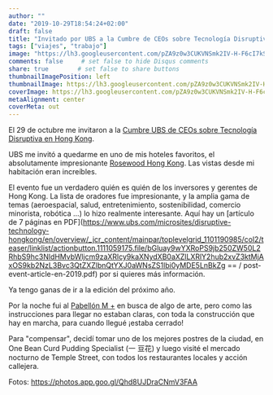 ```yaml
---
author: ""
date: "2019-10-29T18:54:24+02:00"
draft: false
title: "Invitado por UBS a la Cumbre de CEOs sobre Tecnología Disruptiva en Hong Kong"
tags: ["viajes", "trabajo"]
image: "https://lh3.googleusercontent.com/pZA9z0w3CUKVNSmk2IV-H-F6cI7kSI43viOTMwGG9hyQ06TPjiV8H55TJeBtueagzu3b6Pjv5gid1ZxfYrdbTdcrQIZFm9mmVew6-lLtTTGjUyqcbE4wyuyxAujHLTEodd5zu2m-rec=w1920-h1080"
comments: false     # set false to hide Disqus comments
share: true        # set false to share buttons
thumbnailImagePosition: left
thumbnailImage: https://lh3.googleusercontent.com/pZA9z0w3CUKVNSmk2IV-H-F6cI7kSI43viOTMwGG9hyQ06TPjiV8H55TJeBtueagzu3b6Pjv5gid1ZxfYrdbTdcrQIZFm9mmVew6-lLtTTGjUyqcbE4wyuyxAujHLTEodd5zu2m-rec=w1920-h1080
coverImage: https://lh3.googleusercontent.com/pZA9z0w3CUKVNSmk2IV-H-F6cI7kSI43viOTMwGG9hyQ06TPjiV8H55TJeBtueagzu3b6Pjv5gid1ZxfYrdbTdcrQIZFm9mmVew6-lLtTTGjUyqcbE4wyuyxAujHLTEodd5zu2m-rec=w1920-h1080
metaAlignment: center
coverMeta: out
---
```


El 29 de octubre me invitaron a la [Cumbre UBS de CEOs sobre Tecnología Disruptiva en Hong Kong](https://www.ubs.com/microsites/disruptive-technology-hongkong/en/overview.html).

<!--more-->

UBS me invitó a quedarme en uno de mis hoteles favoritos, el absolutamente impresionante [Rosewood Hong Kong](https://www.rosewoodhotels.com/en/hong-kong). Las vistas desde mi habitación eran increíbles.

El evento fue un verdadero quién es quién de los inversores y gerentes de Hong Kong. La lista de oradores fue impresionante, y la amplia gama de temas (aeroespacial, salud, entretenimiento, sostenibilidad, comercio minorista, robótica ...) lo hizo realmente interesante. Aquí hay un [artículo de 7 páginas en PDF](https://www.ubs.com/microsites/disruptive-technology-hongkong/en/overview/_jcr_content/mainpar/toplevelgrid_1101190985/col2/teaser/linklist/actionbutton.1111059175.file/bGluay9wYXRoPS9jb250ZW50L2RhbS9hc3NldHMvbWljcm9zaXRlcy9kaXNydXB0aXZlLXRlY2hub2xvZ3ktMjAxOS9kb2NzL3Bvc3QtZXZlbnQtYXJ0aWNsZS1lbi0yMDE5LnBkZg == / post-event-article-en-2019.pdf) por si quieres más información.

Ya tengo ganas de ir a la edición del próximo año.

Por la noche fui al [Pabellón M +](https://www.westkowloon.hk/en/mplus) en busca de algo de arte, pero como las instrucciones para llegar no estaban claras, con toda la construcción que hay en marcha, para cuando llegué ¡estaba cerrado!

Para "compensar", decidí tomar uno de los mejores postres de la ciudad, en One Bean Curd Pudding Specialist (一 豆花) y luego visité el mercado nocturno de Temple Street, con todos los restaurantes locales y acción callejera.

Fotos: https://photos.app.goo.gl/Qhd8UJDraCNmV3FAA
<script src="https://cdn.jsdelivr.net/npm/publicalbum@latest/embed-ui.min.js" async></script>
<div class="pa-gallery-player-widget" style="width:100%; height:480px; display:none;"
  data-link="https://photos.app.goo.gl/uT9DdrqGqbDDq4o29"
  data-title="92 new photos by Jorge Cortell">
  <object data="https://lh3.googleusercontent.com/0uu8zH-LuX0Dt5M_XAWzW-I45gGl8xFsOsvLY3ZT4BHwKbyGXcoPoKJgnvnrf6JREQmSKhZjmU8ArNaKl8ruzZa82fM5f3mJvDzCxsPywEFL6--ccMalnB_YX9vbrZIUcqjzOLs3jHo=w1920-h1080"></object>
  <object data="https://lh3.googleusercontent.com/fAUGorTxFnDY5UZw0LcWldplZrlaoC104yIZb3pw2vTjOZ-iSq7Y9wz9KzQ6FfGnT9COcOcGSgzp7ys3GlC5ISw22N2gSDqtgwrDb2EnSqQG89dKz7yEPhasKdSDZfoWKgRMEQlnnWI=w1920-h1080"></object>
  <object data="https://lh3.googleusercontent.com/H4MBREURRylspIUL1klkaSWvZEKgaMHfxJqRo9RKDKHbk_YcPRe_Zuk5PP5hUpzu-OpI7j39Fb1ORzaZlibbjV53UTO3ZBwvYbiXsRFCsyEivgkYQl-IncWEWf-C5VYcjDPnLPxADSo=w1920-h1080"></object>
  <object data="https://lh3.googleusercontent.com/KcX6O81LrdqAAHA_bA-1JZUW892Wn39_vvUSpWxgGn5Ib3sMXRg5t3esnv-k-o3MykZiPaKK5jeR0YiW_xo1UiE9m1iHMcBhKyz36I3g-ZVtFwSOJEiobBToQk677RhPKxVm-vrJDNQ=w1920-h1080"></object>
  <object data="https://lh3.googleusercontent.com/hDLwNz9WpLFyMZxJ3BnZeJElTKQbzjCse_48GH-X3VGFIBpxadUuEpGCg4xlXq7tEtEfiY4j7SYS0vN6a3ooNvlM6bkI9oX96Hc3ud03Gxw_Al9QxQObNtrp7OwJ4SO5qtT8E48xHiQ=w1920-h1080"></object>
  <object data="https://lh3.googleusercontent.com/z21YinL0C3frj6MFwlF70zDwyXfItRTINYXlHMeOpeXdHF0gWcT8JiHGABG3AT87kGQ6mJpkNCIZ6Mu-xmrmE7uz_2mS1AVsKd3qJF3BcbrvfNEU3bTaBjGlpsnDk4-0_8LRECAiEhE=w1920-h1080"></object>
  <object data="https://lh3.googleusercontent.com/dk3tHxFOL1k7My_6QWaNUFwv5gvpNBpNhytZ57Cgu3p4mX7pwhFsj8_8eOV8Yts_EyUkKPRpzQ4pAmgTNIU9D-JNYt2wjXj74iqTr6FQvQj_yCqBM4m7-kXfeyijwP75uNeMUMDeVTY=w1920-h1080"></object>
  <object data="https://lh3.googleusercontent.com/2ppi4_PucrcJliVOI1jozkaMCyDu8o1XbIRL9JS4QhJaGd2Zca3iYkZv7PF41QCxZbWxRONI81MyTDhbZoRYcdivZzSRK7Bz5qSWtZVQ9UxXZjz0k4HFyahmdBsIp_m_rD6QX9Bh-cY=w1920-h1080"></object>
  <object data="https://lh3.googleusercontent.com/4T-DHQ1lORwlQ-Ew9nTFwyJYEfh-yzh7ZAKxfon18dCiA0Bocadh4yCUCwYyVCQ_cKArpYGP3l0BQe5T9Piq9Kc5ZX5FZOYk-L5Q00Vlm2ij0x4pOQ6Xq4VIa2-nR7MK8Zzrj2fzVuM=w1920-h1080"></object>
  <object data="https://lh3.googleusercontent.com/fcsndvVJOzpqVX4GmF1IfrVO0qFF7JWN0xHVtp_5d-FfJMsgg6V-ibuy4qzue0qN2DqD5GLgMd_vo4LYE7_v1RGgRH7zbN9r2B5c9fLcB-bVLDCIZBjxb51ikVhwbWhdCzcB41sPVPg=w1920-h1080"></object>
  <object data="https://lh3.googleusercontent.com/pbg9-2l71dNcmkC4CWV38s3hDZZ_iZP6fcIARy3HLTdWdTdFp4xG62ffBRxYAuq--shhiR1z8iEW8HNE1VHRvYIoKkVv80UNSpGVVPdz9PrkQ74XDF8O7K1LL0bzUdT5fHIKG_B1IUo=w1920-h1080"></object>
  <object data="https://lh3.googleusercontent.com/ojBPIP0tuJ358wbywFTcpRMyvF-jL7TS3YJ7a1cyqZvXq1nXR07WHdCUVOMTZ7BwBzJUazFTKDFGOgNJk7sIH7SESsCt98Ed_jUYnxt7_WbM4JzbesC8PZD3K4lBbYxy4cX436CrMHY=w1920-h1080"></object>
  <object data="https://lh3.googleusercontent.com/j2bd49uuOn5rThd8ZoxzYYhYIb4j4tYOJ86G2VuN873Eb5ts_cdzjy3Bh8XtaSwAjS42asEmP8WS2gSOlJUOlHI14ysJq0RrgDToZTwgt_682RIEFsELmiROYw4cDDVfQC8l8K5Lwho=w1920-h1080"></object>
  <object data="https://lh3.googleusercontent.com/-mLYjDT7r1MJ38RrA4ksDcgik40Ona82vge_6tkz09m22yZEFT2_cPdqqICneYdTRqcKuz8aOephjMn_PczLLHCMk1tV3zFhKZ5bOsTjBUKAXWdTPLqnJgQ6uihAThXyxwM65wOeb-8=w1920-h1080"></object>
  <object data="https://lh3.googleusercontent.com/-4qwGa0jpYlsBd19jEeS62LmYWF0_TMbpszPx9SsBIBcmz42ogSX9zbDuEQ-a4p5kF1XDU0bygLQrvXZEdzYLAUMBN58pNAx9mGygKGz33lZXKUuTrXj1OQoM0e6BgdBfgBo_mcSRR0=w1920-h1080"></object>
  <object data="https://lh3.googleusercontent.com/rAlGzgmp4Au-esl4y80Ge3nxaDIwuBZu8hMB8RAiCJ1ZfFcYTsg6IAMDVSLdMoQBNfskdvILlH0ZpvwYd9lAekfHnUNDoS4kBriwqpRWpROSzMjE1CuyfhiRKWm6FtKv3afujnBpeYM=w1920-h1080"></object>
  <object data="https://lh3.googleusercontent.com/kxYFgmokvODjifdYg1EMC-mHcsT6IjAKqgVkHU10vP2wxGAH01yB4oFUuPUTzMeWa08GMZJb0BJp2niVgwWj3yBFbnfrqnELMWBBiQkoMDVIBoUZ_byb1JUNyFfroRMLDUzXpw7R2lc=w1920-h1080"></object>
  <object data="https://lh3.googleusercontent.com/HTVptxQgWJ7uspluKtmI9Sc04rPrcA4qQoLSZOsIojErflVfr2zAGfbbK1nLVosTANT1zwqHfGvhn2JDQ9_FOVlIU0sPQJzf-qQvxQMnQzE02AHG57JdfTFyunuYR2gWvQldZ8e-nQI=w1920-h1080"></object>
  <object data="https://lh3.googleusercontent.com/TJljrXFOCKlBaiuNwyRNxS5qCwI_CMX0dP-0NvVetOoxgc056LW_Ol0KOV94hDwuw031VCJkNUJwVnqhDYIc3N4wTOdHIFiP4IyhFP_8hYxBHj3vmUGc4_RrKuvCs0vBCrzRBl3VdcU=w1920-h1080"></object>
  <object data="https://lh3.googleusercontent.com/fSZGwTp20GCH8q1QwEE9KFNtZDq-Qrmhdl089M6390oCtPqRDd408iY8eNdqJolgMW5KYN8q-vnfLvWa3biR0TeRN1BY6M6R28ml33vSGofYBy-w-vcSxYnOO0YCq9xVMoaMTfqM6Ts=w1920-h1080"></object>
  <object data="https://lh3.googleusercontent.com/KP-u0fAurJ2HL451r72dsGx1RT4PgPvvz7x1loNg2gYEm5qpivYOxDSOSe9OO9VWgNyJpaf4RyBaYHJeQoakE2910SCCib-VQ5Lq9jTtZaKoNcZHFqxUpyOTcF0RBhZC6L1BwJEg87U=w1920-h1080"></object>
  <object data="https://lh3.googleusercontent.com/2GwPX8BUfWFE992Uc_Ipotw0tduyxjHLjQwbj7iLwaG22L6lkNFUHPCZO5NLwXbB5nlvgEQj7Nc7t3Say22N_7DuI1nIFtWqSxMz_995cBOwkahHmZI7irkkFssRgQx81PyBVNLIgGU=w1920-h1080"></object>
  <object data="https://lh3.googleusercontent.com/uT_KlnLijo0Fbwg3tN0r9RvJMIZmP4KZ4n1cqNKbA1QH9AQeYq9-PS0u7QRub_H7ZGQt_aBO0t484qWLRy_dvR3zNYuiG8PM2UFeVUxTdVtmdt2430XYVsqibXGlljC_JJ3VBhHW9IQ=w1920-h1080"></object>
  <object data="https://lh3.googleusercontent.com/7KvJadxSBRxPiTgZ6C0vOl0ohiHtU2ceBJc_3md6-8x6mQwMACYklXaQdYQavHgsvMAB0MOaMTqPoi2wjE9X48j_GEjmceHX9OeCeLDneqp_heSQaobQJ8XhhTxhlO6jIbAEKPFb-Xk=w1920-h1080"></object>
  <object data="https://lh3.googleusercontent.com/H-t0tv9K24GJxvlsQDcmxcX5wevgfNHqbZsATbzw3T9kjZJapYykTt_4YLTdStH7IgymcHgOEBFm6IahHDtCvBtN6HNfDsqMkZynucHEVigbiqLsWLVM9qPgy5gRlSEA7B7sIqOaW74=w1920-h1080"></object>
  <object data="https://lh3.googleusercontent.com/wNtve-m4xouRoA_RWqXENx_QBRAoY774Bp1CieUfHA-MbVAeGQ3stBPodHOUJrH3K0zI34bRiA1dxXlscEt7PWlWClmM3bMrKg5gcDyHEIXngceW2QjJj52xCVdx0NBj_q7WXX9MJCU=w1920-h1080"></object>
  <object data="https://lh3.googleusercontent.com/zQHrjjoDerOKWG1QINtUbAVtZmWS5WUFX8Ps7Kf09_6PKnAlSIh8X0m7aoBpnYAm50oy_1u5ImV5YDygOzyQkyDNPk_XgaVAkopoO10NudwEaBH9mMobA7b8Ou05G4A8YwHFT0dia3A=w1920-h1080"></object>
  <object data="https://lh3.googleusercontent.com/7FOmQfnLyyo9oZ7IEO5Ux0AYRUvznresieNqLK_X8fLTzX5Xt3YGqa9PuXf2OuxE9mf3AjbVS602_UiNcY-BxqQvXC37K1QQkFr3ddekhkUQe6pCO6xI4m0RynDGazf85priP_n9QEA=w1920-h1080"></object>
  <object data="https://lh3.googleusercontent.com/fZ44FMw2tUZddBYzlam2s8rIoCDkHqpkMg1Foz9KkRJ5B9jv27DswKxMRLv3DlpYguYFGbPiDXNPI0qLTwBzWj2FvySDAPixXR439zzc3ddmcIUZuxj8Hqvg5LJQP1ZhqKZ2SZATs7I=w1920-h1080"></object>
  <object data="https://lh3.googleusercontent.com/EG9WD4RyTSX3u0oX9szLpu0MjfcHQYo73o_7H0plyPwL2Jx5leVRYE9I0GkEfd3mzjD_jgUFW-vl2vtFwlfGCLbJZ-ynXgk3YC7E-Mev7oB3rKVIy75pkW0cgqsTJ_OikMRKqSH0sGE=w1920-h1080"></object>
  <object data="https://lh3.googleusercontent.com/B4ySu5GCf92gXQDKlidKoEd0Eh1yM190GjpyoIDwDtOAmays3xQtC4oPiyantbC6IzsjrZBeIqrIjDp7Ei3JK8KFlel_5pZlmsfAIOUrcUhplvrEkg-yZVN4mc8nDuWDXFuZbW4RO0E=w1920-h1080"></object>
  <object data="https://lh3.googleusercontent.com/_daKwLNmFAWmJARtXxpsxZZ9Ix3F7nfodDwE_obCRK_io4wA0TYaQYSrN_Rlyb2dqolk6ZiVs85RvtZ8R96CwkbDmAbgmjjgkw44d6n84ThQsWwoLHfGVqyCyrSVtMAKOtUDGrUJiGI=w1920-h1080"></object>
  <object data="https://lh3.googleusercontent.com/_2YB9y-E-1c3ceHVZ4a0n6r9sCPxNq1LG9IT2DnzzEAM6TEeFkhdvuLs6XUdDM3abUL9Rmhfem-z6DWf-9K1i4MLoQOt3Gs8ojvHhRmDxvpHOAZZFxeTT5N9mvteazhAYnKzzpLK-7M=w1920-h1080"></object>
  <object data="https://lh3.googleusercontent.com/9bMKftyS2b7LW64foh2dPvVmeDKcPQnU-LHHclGSffNyXzSSzMsNyCv9g_c9nxYcBSBnELxPHw1GEUhLM42GGI3g8CTtyD-oXho6UmEh_LayKPkzfyD9apJCto6QXb_rDApmEeUo_20=w1920-h1080"></object>
  <object data="https://lh3.googleusercontent.com/0Qb6DXnjkJaUm4Kctj1J584eEvdUl-gFixRvtqkBeAN5WBcezMsBqnlsmPs8SoYaarAZdf5E-Vt1CAN6WWjHYsXje_dZSINhAANLGeaZi5lRN_d2mBkHSHnoeD300uKnfw3pugvJ9lY=w1920-h1080"></object>
  <object data="https://lh3.googleusercontent.com/UycdDPARDoN-9Z-Nbi1j3poR1Zr00_BnqUMHFa3cWaN0zQ0X3-qW6UqSgcn-DzaDBbSpF2dXRhe5MfYO3h7JWwUrqP05je6hcbHTw317QUPbrwwOPS041K_vPeF7QzB7Gecr64bJn2Q=w1920-h1080"></object>
  <object data="https://lh3.googleusercontent.com/R2_QTMYI0CNurFU2BMgbD0e0pY4ZN5SnGlYrBqcJLILRrU05OfzdgWLG7f7-vndapkCRA2ynQRFWsJOd05TSNS1w7XBmM5gUXK0LSoxnIRhLSIkajT_vxQ0l3dcI59JGN4LphmYIUwk=w1920-h1080"></object>
  <object data="https://lh3.googleusercontent.com/99fSZsKUn_OPjkH8rQNs5GuKqWSgxcbz5nIpwelWc6vrwh-vPNhikpShOwQlhnQIjTPabEwrJfOtySjtwtOpDt4FtGZfDyBCIijNd6ceJdUFXBcQ2osqxxBqppOwO2dXIcbn8LqQ3V0=w1920-h1080"></object>
  <object data="https://lh3.googleusercontent.com/D2iDkzFH1AjAi9FTK7GwkpHkbzi7MGNGSNHNJrasB1DeiYO2dKaw6RCozXA7cP6fWW8_62RGpdgx12kyeT30B71gACAv7EwwhmBfW9QU2d4X-QmTwcQ82_N_AxKZpSq80gSqJvxVMNU=w1920-h1080"></object>
  <object data="https://lh3.googleusercontent.com/Q7qB2o5M185dzfU3Ze2Jr-SC8z0pi9ws-ccdxiGdn5mbEQ2Zntso3dnp9614CXXWn7jvHI7ZWjoFgT-4LUjTkDxzl9uzezdBgxBFnHWrO88gHrEIRU9i0IwamMd1YxFnOwrqNODAu_0=w1920-h1080"></object>
  <object data="https://lh3.googleusercontent.com/y-0D-cMtLKEJCW3OGyJddN9TDYtmfwdyC8fnT7XUv_3TbL_oq18-ud5PpaDG3Fhrp9qdNRYGpKUPGWdVXZYcZGc1KCAHtDU3J6cjmUOan7OA5EehlNOoIDubjkxeuaDsP22N-L7IlgY=w1920-h1080"></object>
  <object data="https://lh3.googleusercontent.com/ie71A8-4SWJf48N2uYikeNQRMqVicwBNAnRQ3Bx3WNUtj_rjUBZogeKtPnPkcvyzNDZGj9wsp4ZdQwE6dvuM1mShkXzvtcSeIzMkuSanOr9-zGUD0U32ru1nOmpQYkgphX1f4W5TSu8=w1920-h1080"></object>
  <object data="https://lh3.googleusercontent.com/cIJZuyzZ6Z_RPjJRkxvEUObReC1qMvuguaZSOTxbectH9snjijR6vxLI86_PUmN0KMjhHSk_ntuT1r4qImCUoe2mmWfonRYcniBitcLKdbGeHC0ubtCZwWYcFDTcRab9PfgKFOj4KN4=w1920-h1080"></object>
  <object data="https://lh3.googleusercontent.com/NONylfO7AvwIwVpfVcISvj-SlrkNQgXzn50X53Cb-HZqxEAM3rpaT_hHzLHKReWPi9srMEKnMh3ibJXTHKS3nj8UPlKD5wMxuXp7Y9Qxig66xO7ML6oUCL2r8HV3TBkJEJWpXMIg6nA=w1920-h1080"></object>
  <object data="https://lh3.googleusercontent.com/Fb2CsWEnpwGgYRzcbVoQgiH4aLTWV2EQzxPUZLkiB3W5VRnYEXg3q-QgOg45dnNnIe8d-1l1jdVFwD3SR-HHCXxFxvgB4awrHM6ehVW4yVp0PZPpkkzUUwWK4II0cuFmqefJ3rAP7ro=w1920-h1080"></object>
  <object data="https://lh3.googleusercontent.com/-enf_PLbFY6EWfE_Bqqe9af_zYJS1i4uCiemvzmCXLGcF_mK8MjcmeNq-y4SjUYYQ1XqeuTCShg2EFm5NZtUJVVnWxcPv2FTOTQ5iXv0anKspuKp00pPvKgH5Ccxgusj00PuV3ZRm5A=w1920-h1080"></object>
  <object data="https://lh3.googleusercontent.com/h9OpSdSIOJWI2qEfd9O50QorjkhDhJiqT3RNticmF1g3rcvWJAAN7DCiJKs7dbRkmvOWAVH3h45Cck80wdu1O1izrw0QAWhEZZ_46_Q4ezCWjcN7v15GBY7REviIj0-_x6lt0rIi3Fs=w1920-h1080"></object>
  <object data="https://lh3.googleusercontent.com/Y9RRPZk6_px70NsW7cp9mgD-1WHQHrKopvUn5yDW7aMR5CcmEAfqOMOd4BCIw977MEtEPDN_SVHMa2g6LW-aKBdjtcp6wgqPjxmEkwCm-kXZrg9v8TmS7q7R1GDr2T9M20MeQudbsnU=w1920-h1080"></object>
  <object data="https://lh3.googleusercontent.com/v-ZU5pp-jxB8PfOFvP-M1VkKtyU08JipO8F2AO6XbJt5e0eimSDfDsn0UqksmnDynfe8kk7hsI1ybhxNyqRH3bCdNjMZFjLyJs4PAKM5yhZrVejDkrLsjs4SBXQdX_z9oexjK-NJbAo=w1920-h1080"></object>
  <object data="https://lh3.googleusercontent.com/h4ynqo4vcmtz9HlGnPRfjRVPh8ERe8KoxP3yEN5B6b9bXtmW2TwNtasyGGVj4rO0SGxPKzvgn0z8bwK5KuF8OmpXuucG_5IPC8IU7erTfo5PB09ijFpSgLpkX_aGgMotZ811AMXcM0k=w1920-h1080"></object>
  <object data="https://lh3.googleusercontent.com/f-0XmUHhEw4fo09WZOI_rOsivL7tX1BOLyqJPpHaGYM-69wyrMgH5GiMQ9oBB7xufC1J0FJ7NqkLYgcM86awZiJJxk6lF-wNqS4iArbmvUgZcpnUnXaoI04dxKG1gR6u7e6Ui-N1amU=w1920-h1080"></object>
  <object data="https://lh3.googleusercontent.com/EFcMFAasIjQpyt1BoFGvJZHyg-BUp-Q6nKaQEKMGP5PT0rioq_y8v7trw6rj4_qP9I-JEaUKdSqFvI57q1Xh8-IH4CJyX29OsU7IxUAa30x1thm5fPaNriWla51N0TUfHYYh4ZIZmjY=w1920-h1080"></object>
  <object data="https://lh3.googleusercontent.com/aM7_FdSgpKtdWgBNDnnPfgaZ3IrRKl4BhTlq3z42lrIROqMpJSZNPRt5wBHsqUfO1h9-GFVmzXBNlCl71f1A89XZTKQY5QCcnZ5kfwZ0dBCY_flDK9WUIFc60pvc6BX8QCHsgUUoobA=w1920-h1080"></object>
  <object data="https://lh3.googleusercontent.com/LyxgwAqQbOH9m3fqYdIO7VlcyKPH0S3qV2sWEn-5UEhBNHdmPY_RwPKmpfP40u-SId-ZjY0i9VJzkShUQnvtREk_tBTEVworywWq7HBiPgHMgo51AMp860X5LBQ5EKUHU7WjsWEjyNU=w1920-h1080"></object>
  <object data="https://lh3.googleusercontent.com/pEHc4EUR6DtuS6lagDY9X0G7OucWJUBqOgtZzU4zgw1df9-nMyLdYMxixak4KQWDAk_2NI-FNQW4VRNDH2Nnm_WuYvw9ruecx42xoxTTc5tLMsZEbHLLNQxw8YKmC0MX6KiAgMklvaI=w1920-h1080"></object>
  <object data="https://lh3.googleusercontent.com/MVcpPO12CGmd0OpPrhz-hvUTXTzzqHRHSzJYJSlNRhE3reQ7C4A5buAw8i8uL74XNYjF4GJgPwVCcNWKqHUhcEKBpyNP9BQvfVgh1giIDFHZuz2zE4FLqlTIKu7m8NI3ESsaHUyG7JU=w1920-h1080"></object>
  <object data="https://lh3.googleusercontent.com/PcDKOV6LMvdLFzI6DSyILvd7V5Kf-yL7LlxFZzmlX91X9d8Z3piri7eEVAKhv8zKudpuZ50pXiiWIN7dcUGcfwlkDDpuTQqZ9PBktiwGj08mH8dwEZlJrhjM0cLK45_Urix2fIrdjNQ=w1920-h1080"></object>
  <object data="https://lh3.googleusercontent.com/o2FRYpKjVq8wurZS1L2Y1xxQXQXqTbob2zde1DVf4r2G7Ql-_LEtNKB1Twf5G7MqREUJwiqWe3Nv_miZju1F2TuVxj4SHqnuyw4acidgu8J9SX-fd58Qcfo1FAiFSsRPZtNbPcHqx6A=w1920-h1080"></object>
  <object data="https://lh3.googleusercontent.com/xVB52fBvYr-dij5AZRnPbV5V23wNTDhsRmWjkHDFPMKPGasZHk-BmFBzuK7EtWMvZm52D7bAf--r_7GA1pDj30I_WjmePgSsoWQzvt1EHlaml-mSG5BiGnDKPJBp01W4QXDDyf3iVyQ=w1920-h1080"></object>
  <object data="https://lh3.googleusercontent.com/g6dIKecEE7oyA72UcwokbnMIPjQWnEgMjQMo4582bvdALfez-D7zlfaIn9ipq1L4CrefzcfIjKGGKxxvmSPnTg3vUwBPRBZBa_Z6FM5UDiwWEqOv9kfQC7FyTWGEfflv0DgbB0xlEJo=w1920-h1080"></object>
  <object data="https://lh3.googleusercontent.com/RbdnjhOUO8qxFzVy4YlpAOoXmhYRgMF42E5HNv56bcxagEQMGt7txoyuQubfZfpK4I8BVpse1lI6P0LHNOSUlPMJ0euz_iCx9QMVcgUOQ2Oi1UEeIzwje_qCYCMBN4EY1vfMOtD2qkI=w1920-h1080"></object>
  <object data="https://lh3.googleusercontent.com/6qGS5luRTKMpZo7UXKfGdTdyslWno_gRBDxcMlIBDyIRAC1-bh6v9bgKfiUtcM0eTyJruUui92nR5UqzqJwrZkrHnb5aWFyHQx3GKl0RSSS2LccqLWefLBaFzYwbXbcccKjhlP_9RmE=w1920-h1080"></object>
  <object data="https://lh3.googleusercontent.com/KV-VbmE-zd_gC64pHkceHaLnAFgq3L7lYkx_UC2iQkhCEKOL06Y_DMrSorW5OnWjzKx0Wzxh4Wcink_yEdrJo_pi7wBVbBvGnWU1S8y9LsLb-RSsL4uA_v9M4keoCXm1Mm0CuPRgDkA=w1920-h1080"></object>
  <object data="https://lh3.googleusercontent.com/VfBP-yfyHqagsInlBObiCd339puZadAb1pWMVexVd-d8HSDMown3IB1I4uWyiQn_QrYouXAR2EY3UVI_6qHjprNFuGaDDnYKBRTTurweZvmJtZwjOPyex25FgsrppOUYyshKK6PVHT4=w1920-h1080"></object>
  <object data="https://lh3.googleusercontent.com/8mxJPeq1d8V4uQwQDKlFAVBiVLA7voqfQ6z7KIuNTNvPWocwRa919j2fSDPrjkUXdeZ2dVvdNLF24t6GfN-7ljevlj2BlYvll76lDkxZCyuvIFRT_uEIKgl7MlPrTDcqB5xt0nHfsX0=w1920-h1080"></object>
  <object data="https://lh3.googleusercontent.com/x-n5_sP6nz3RsUPB3CQFmn_Sc_QHgJEVEqnjg5Qeakg9a8gmMXIClz_Do6lTS3Wuqjo0dADaOkQHP9HBfE871qFSYhru4JOW1Rp2xbXl0h7kK-AKeG_CmeuIWouHB8Sl8OD1nmnrtes=w1920-h1080"></object>
  <object data="https://lh3.googleusercontent.com/_5TeHFxNzMA1iHY7cT-2YB5yhDbTCskycHmygf58qv0F7Ywr8ZbtaYDbZ1nDL-K2QWW2qtdHDhvcX-vfdQ7Rb-ynA5sejpucls3rxfiR4z550QAVgLRDocJWE-ZbPyiGt1F1N9vlOvc=w1920-h1080"></object>
  <object data="https://lh3.googleusercontent.com/SlxxrN1nJQLGGLaSOwc6wz_C5i1UMgrw4jx7OkkglrN6o5MnKfKjzUSHhwY7ggJSt3NbhKy_wBZFPGDQUBRefUFzAI1plZelpB9bFR3pOuny-JoNGY4nv0CoReKLqOfvhMihgX2HFmw=w1920-h1080"></object>
  <object data="https://lh3.googleusercontent.com/KRR87fC0ZczxNqt0uoL5TwRcBRzNWgrDLbQddAysTxaRG4wbtkmRc1TytuDh1K4B6YlN79b6hEGjkZwrgrGmW0mgJJLmNCYlAuQRQD7K4g2KgOYU4M__jUpEmxmfHYHnwgbVS8yBO7I=w1920-h1080"></object>
  <object data="https://lh3.googleusercontent.com/HxNVo31egyOcsB0OzQlRWYWcrsk3jirEhxN_MgwTD13tuz0z3zIFfZLjSQe638L1rgLUshAZt3UErcXxLxWLaSgLeSBv0FRM40-Q-s0RbG8aDQ4BBXQuQNYHWJEtO_1Tqolpbb__oyU=w1920-h1080"></object>
  <object data="https://lh3.googleusercontent.com/NWDvIlJtoBGZZjbIg9FEoif1pW4fnq7gXjq1vhBy0lzcfquKUakT4logNvo4uAfXMnTQ9f3_sC5ZWDQg2hzEAGTm92yYll3z3yKPqG0HNck-jBGsUx9kK_6eD8qj7BrOxC5GjT4TIec=w1920-h1080"></object>
  <object data="https://lh3.googleusercontent.com/FKOicAnr9lJT-qHu2JTX_drc1ItZ32wpMQ62Zk3faKI2JT0OQIr925dUIvwPviJwQExa8ACnz9dWmkrx9YABMFeggBQ5rkErnm_EWdinstS4e6PnXPMuPSuNtxjHnxwBTrBn98BrUWw=w1920-h1080"></object>
  <object data="https://lh3.googleusercontent.com/90bjiIcj2chkR9-9dU9kOpiKqsihYCbiMwYBYcBt0gnGsc3-DXDm7eb332JBaXRpMbHOn5i_CrHKFPRb2wTsJ0IsM0mC42brrEuTQ5zoJowN33AKneFFiKr1iAgUqir601Xn5IEBEO8=w1920-h1080"></object>
  <object data="https://lh3.googleusercontent.com/VPVTEUc1b5rrbZADbcb8t6dZKet5EPSffn1AJ0GIRyPXw-tBhlEzpdUHzPL0QeOlBuCvOb9FCSMwrUPr4l50m33O6yIzFS6tDkq9kCkneBLk1NkbbdoD9daDE-twBLwPIqQ4bVsP9ZE=w1920-h1080"></object>
  <object data="https://lh3.googleusercontent.com/DxMieDxiqxOOWRuONAc_XmJGu3u669hPYESMJHdMgquIfF8l-n1UOIEc_12ekujVr-MpcJosmD6q-oyzOoMJMl60qfWbcuJb3XYbaAtFb7Xjg5TOwznEc5S742iTW8ZQVEdH6fJouXg=w1920-h1080"></object>
  <object data="https://lh3.googleusercontent.com/sw8b5IXMW49aIsaEim8Q5p--_i2hzPv8HtlvZufDM7mcLvE6CNtGwTqoA1p-KbcAVIkalwJbewJ7z355fEENvEn1LuZKvqqmmqXxjyVsRjmbubPjI425tv0TLae8vz0y4U8wyKVXEtY=w1920-h1080"></object>
  <object data="https://lh3.googleusercontent.com/1JB4zyeUxvnY5TFWoTIMxedZX6k-O2DJs-AMBXrV7KYjRTGVnquc4Efw6TRRUzbccf24g4ESAk7RIscd0RDG9X_IAoF_mvycfPu_8vhIp3uhj-F7yqBNyS5Wm_71ZXYHlbdOtkJ31w0=w1920-h1080"></object>
  <object data="https://lh3.googleusercontent.com/Q18gnghZoUV5kAfRMjSlJFdC1OpUV2DYSjj51cMHTch-43_ej_9ZcE_tsvfho0N74jFD1Cv_OnXFE0bqd-x6DQExtokSoKMUQQF0_zNzw2cgJkCIJHudk_GFszzKu8AneSEMnwxh2rM=w1920-h1080"></object>
  <object data="https://lh3.googleusercontent.com/k-5dHMAg-cCY_UHNNwfsDRLTuTs9laKE8hN__-yTIGDDr3BZ6k_-GlRz0_cQ0BYE2fEH6R0vbVAjaZIhlsyqsDEdo3abNITeQNBWjjuPAz_pzoq3wXV3UUw0fimbmpHauuw7lSZdHC8=w1920-h1080"></object>
  <object data="https://lh3.googleusercontent.com/0o2CWSRF7VUMvQHylULa6r5uD6JizEy6jQFB_Yai073kZcSiXk4IlWHnOxKTApDZdbl7VvLiIh6UPmFmpnSb_cqn8-uov7-Srs6kQjmrjofV0iN4Ctj-E2dHlEfJnsRh4jtWGKKuye0=w1920-h1080"></object>
  <object data="https://lh3.googleusercontent.com/2hT3JM6rpmdYEQHslSL4Epk1FBSZGzg2pmcpnNvIUgTvjRaVGNXKDUwRqUpQ5scsP-_6ea_yj9zhT4poAx1sZBdL-1SWuqQ8z0ZwQ9jUSdD-DCdFC-DwRgvVWJcqMMPGtGIrAkPD5wc=w1920-h1080"></object>
  <object data="https://lh3.googleusercontent.com/VqBHQxthivYJQWcUf38xoPYLwZ0kgw58Xgx-NVBGujurI599a1geVtDTi-vsVKFKIfzrBONCg0KsCyiuAEV_6pt3fHyN3clZhKWzbuVqdks_WdUYV12cwuMXJRW8Qa96tPa15dx_Y6I=w1920-h1080"></object>
  <object data="https://lh3.googleusercontent.com/KAH2XJ4bKzUr6r5bBWgnwlL5PXMbuf06J0BfKNHSErBRmPZtMJVj4HSiUNuj-ljwZTN5TXF8Q1Fat2lF-ta61UquMjN7ghx0Q-OoRlzN1iU8jHrQVlIZWhrOCZ8llBso7yHQwlphI1U=w1920-h1080"></object>
  <object data="https://lh3.googleusercontent.com/d0a4l9Xji6CExIXBijznTduN8RijgaQadSyooUlmpyHJ9nuj2pksca_xDZPaSFrso7vmdU-T1PYvvAgfoEWVPJlH5NpCPmo8v5uhijn0gVmZnnbaKO_K6ktx-1_OdKXVnb1aCRpgGac=w1920-h1080"></object>
  <object data="https://lh3.googleusercontent.com/BjCIl8Wx1ozcjiIywYgC57ziurd67_mI9NDgzV_C41Ue3cqKurIoBnJLP6Y6P6r44sArG2R6j6q82JObwdBG73qwcpco88sxYKwnVWrEMDZrCBcqJc1sygYZgifhWJn9hM0dNB-WBds=w1920-h1080"></object>
  <object data="https://lh3.googleusercontent.com/mFACDpUmtu9KTv19qkMSZtLpKSun_0pkkrugJU3pkl6VO--g0FwltFJc7Cn1_E6nVw86rXQDx4cQUNhofDdU5-ORgrWv61tr7hm4MhNCh3v4s1W4-1EpkZbJxlqx4n1Q56eU2_OC3RY=w1920-h1080"></object>
  <object data="https://lh3.googleusercontent.com/R7msB5DmhkX1oGmcAMxYY5fEiSbQTRQDwIVoBHohke74rZUVVNDRv4XvSF-lMRRJrMmw-8822EOud2nrdz5tgejYMwXD4sYSU4RFQH5UJPEHNcVmFRfbjMbUyPQQCrfJO5M0rKzkCXs=w1920-h1080"></object>
  <object data="https://lh3.googleusercontent.com/ovkX_0Dek6qS_OJ5DJhvcmZemb1orAOWnk0fIAmzTIqkpeD13pbBkMBEt5-KC8ZwPpWMBn5hw5MEnQVSzYdsa7nVc2N3Botm3fd_U6fK5nlJso76e-Pv4b8m1p2fa8Q_Eel5Xf0RJVA=w1920-h1080"></object>
  <object data="https://lh3.googleusercontent.com/YWTNCJ5LZh-Q-57oobSIVfrJaYEYiSB3wKSFkhbHLJat8YNGC2Pt30RW9phR0dqJ8938TIpEd2rcAoA2O9mHNuP9nYDxCqRpmKuu2TNNPXOiuWLDoBwm5DXIjEFnxhtPzv64CO23Z_s=w1920-h1080"></object>
  <object data="https://lh3.googleusercontent.com/YACe3g3W8FXzVq4NiP0NoqP1Yi83BEI3zAWKrc46MweYDwz7MHqzimKXgAQKCFXuyvLIqSeFyuD8wcjZptvy_Hah_NcMStO69FEruAkRG-rdW_vHXCZQHCe-gaXgKI6JwchH_jb0dIA=w1920-h1080"></object>
  <object data="https://lh3.googleusercontent.com/kxR9oykR5y2efFI8FQq8AUWoJFwE2F2LT5TbA3XG3dpGYWOBjgHLGqdQnKixa7FQoNN6PDkNc-njHhHp8XQ_z5N1vXdRbS-ezj19r9qX1NVI_qLB_TuhvynjtsrHmUplVVvPVCxjOMg=w1920-h1080"></object>
  <object data="https://lh3.googleusercontent.com/WflN4NAvJUwpbaADdD_S56nCOHgLr2kd1T-WXQHe7728aFoHpYYOyNJF-NqyBQaiJgSdUy-30LFZjuLCS_EPNhtok6hUJ5Qw9W9Esfty5VO2FN22PoO4XitvaHTWnzOk61kZ_fr9avQ=w1920-h1080"></object>
</div>
